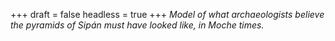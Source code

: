 
+++
draft = false
headless = true
+++
_Model of what archaeologists believe the pyramids of Sipán must have looked like, in Moche times._
